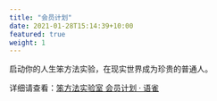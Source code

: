 ```yaml
---
title: "会员计划"
date: 2021-01-28T15:14:39+10:00
featured: true
weight: 1
---
```



启动你的人生笨方法实验，在现实世界成为珍贵的普通人。


详细请查看：[笨方法实验室 会员计划 · 语雀](https://www.yuque.com/hardwaylab/book/bq5a1v)